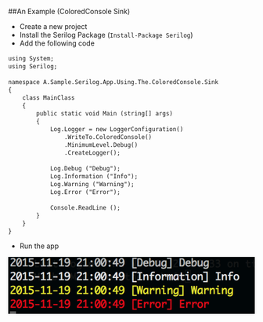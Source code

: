 ##An Example (ColoredConsole Sink)

- Create a new project
- Install the Serilog Package (`Install-Package Serilog`)
- Add the following code

```
using System;
using Serilog;

namespace A.Sample.Serilog.App.Using.The.ColoredConsole.Sink
{
	class MainClass
	{
		public static void Main (string[] args)
		{
			Log.Logger = new LoggerConfiguration()
				.WriteTo.ColoredConsole()
				.MinimumLevel.Debug()
				.CreateLogger();

			Log.Debug ("Debug");
			Log.Information ("Info");
			Log.Warning ("Warning");
			Log.Error ("Error");

			Console.ReadLine ();
		}
	}
}
```
- Run the app

![](https://raw.githubusercontent.com/merbla/images/master/serilog/SerilogColoredConsoleExample.png)